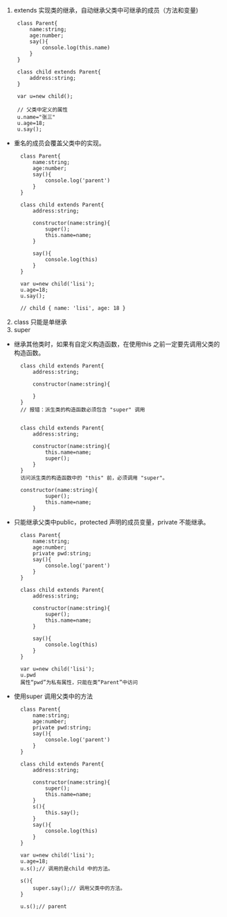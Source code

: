 1. extends 实现类的继承，自动继承父类中可继承的成员（方法和变量)
   
        class Parent{
            name:string;
            age:number;
            say(){
                console.log(this.name)
            }
        }

        class child extends Parent{
            address:string;
        }

        var u=new child();

        // 父类中定义的属性
        u.name="张三" 
        u.age=18;
        u.say();

+ 重名的成员会覆盖父类中的实现。
  
        class Parent{
            name:string;
            age:number;
            say(){
                console.log('parent')
            }
        }

        class child extends Parent{
            address:string;

            constructor(name:string){       
                super();
                this.name=name;
            }

            say(){
                console.log(this)
            }
        }

        var u=new child('lisi');
        u.age=18;
        u.say();
        
        // child { name: 'lisi', age: 18 }

2. class 只能是单继承
3. super
   
+ 继承其他类时，如果有自定义构造函数，在使用this 之前一定要先调用父类的构造函数。
  
        class child extends Parent{
            address:string;

            constructor(name:string){
                
            }
        }
        // 报错：派生类的构造函数必须包含 "super" 调用


        class child extends Parent{
            address:string;

            constructor(name:string){
                this.name=name;
                super();
            }
        }
        访问派生类的构造函数中的 "this" 前，必须调用 "super"。

        constructor(name:string){
                super();
                this.name=name;
            }
+ 只能继承父类中public，protected 声明的成员变量，private 不能继承。

        class Parent{
            name:string;
            age:number;
            private pwd:string;
            say(){
                console.log('parent')
            }
        }

        class child extends Parent{
            address:string;

            constructor(name:string){       
                super();
                this.name=name;
            }

            say(){
                console.log(this)
            }
        }

        var u=new child('lisi');
        u.pwd
        属性“pwd”为私有属性，只能在类“Parent”中访问

+ 使用super 调用父类中的方法

        class Parent{
            name:string;
            age:number;
            private pwd:string;
            say(){
                console.log('parent')
            }
        }

        class child extends Parent{
            address:string;

            constructor(name:string){       
                super();
                this.name=name;
            }
            s(){
                this.say();
            }
            say(){
                console.log(this)
            }
        }

        var u=new child('lisi');
        u.age=18;
        u.s();// 调用的是child 中的方法。

        s(){
            super.say();// 调用父类中的方法。
        }

        u.s();// parent